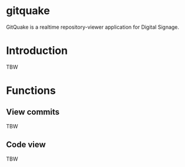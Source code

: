 gitquake
========
GitQuake is a realtime repository-viewer application for Digital Signage.

# Introduction

TBW

# Functions

## View commits

TBW

## Code view

TBW